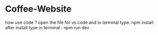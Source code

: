 ﻿# Coffee-Website
how use code ? open the file for vs code and in terminal type: npm install after install type in terminal : npm run dev
